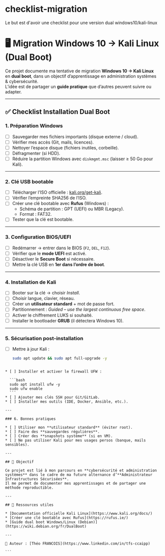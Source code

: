 # checklist-migration
Le but est d'avoir une checklist pour une version dual windows10/kali-linux

# 🖥️ Migration Windows 10 → Kali Linux (Dual Boot)

Ce projet documente ma tentative de migration **Windows 10 → Kali Linux** en **dual boot**, dans un objectif d’apprentissage en administration systèmes & cybersécurité.  
L’idée est de partager un **guide pratique** que d’autres peuvent suivre ou adapter.  

---

## ✅ Checklist Installation Dual Boot

### 1. Préparation Windows
- [ ] Sauvegarder mes fichiers importants (disque externe / cloud).
- [ ] Vérifier mes accès (Git, mails, licences).
- [ ] Nettoyer l’espace disque (fichiers inutiles, corbeille).
- [ ] Défragmenter (si HDD).
- [ ] Réduire la partition Windows avec `diskmgmt.msc` (laisser ≥ 50 Go pour Kali).

---

### 2. Clé USB bootable
- [ ] Télécharger l’ISO officielle : [kali.org/get-kali](https://www.kali.org/get-kali).
- [ ] Vérifier l’empreinte SHA256 de l’ISO.
- [ ] Créer une clé bootable avec **Rufus** (Windows) :
  - Schéma de partition : GPT (UEFI) ou MBR (Legacy).
  - Format : FAT32.
- [ ] Tester que la clé est bootable.

---

### 3. Configuration BIOS/UEFI
- [ ] Redémarrer → entrer dans le BIOS (`F2`, `DEL`, `F12`).
- [ ] Vérifier que le **mode UEFI** est activé.
- [ ] Désactiver le **Secure Boot** si nécessaire.
- [ ] Mettre la clé USB en **1er dans l’ordre de boot**.

---

### 4. Installation de Kali
- [ ] Booter sur la clé → choisir *Install*.
- [ ] Choisir langue, clavier, réseau.
- [ ] Créer un **utilisateur standard** + mot de passe fort.
- [ ] Partitionnement : *Guided – use the largest continuous free space*.
- [ ] Activer le chiffrement LUKS si souhaité.
- [ ] Installer le bootloader **GRUB** (il détectera Windows 10).

---

### 5. Sécurisation post-installation
- [ ] Mettre à jour Kali :
  ```bash
  sudo apt update && sudo apt full-upgrade -y
````

* [ ] Installer et activer le firewall UFW :

  ```bash
  sudo apt install ufw -y
  sudo ufw enable
  ```
* [ ] Ajouter mes clés SSH pour Git/GitLab.
* [ ] Installer mes outils (IDE, Docker, Ansible, etc.).

---

### 6. Bonnes pratiques

* [ ] Utiliser mon **utilisateur standard** (éviter root).
* [ ] Faire des **sauvegardes régulières**.
* [ ] Créer des **snapshots système** (si en VM).
* [ ] Ne pas utiliser Kali pour mes usages persos (banque, mails sensibles).

---

## 📌 Objectif

Ce projet est lié à mon parcours en **cybersécurité et administration systèmes** dans le cadre de ma future alternance d’**Administrateur Infrastructures Sécurisées**.
Il me permet de documenter mes apprentissages et de partager une méthode reproductible.

---

## 📎 Ressources utiles

* [Documentation officielle Kali Linux](https://www.kali.org/docs/)
* [Créer une clé bootable avec Rufus](https://rufus.ie/)
* [Guide dual boot Windows/Linux (Debian)](https://wiki.debian.org/fr/DualBoot)

---

👤 Auteur : [Théo FRANCOIS](https://www.linkedin.com/in/tfs-ccaipp)

```


